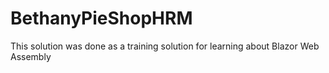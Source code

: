 # BethanyPieShopHRM

This solution was done as a training solution for learning about Blazor Web Assembly
